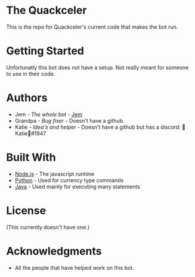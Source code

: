 # The Quackceler
This is the repo for Quackceler's current code that makes the bot run.

# Getting Started
Unfortunatly this bot does not have a setup. Not really meant for someone to use in their code.

# Authors
* Jem - *The whole bot* - [Jem](https://github.com/ChefJem)
* Grandpa - *Bug fixer* - Doesn't have a github.
* Katie - *Idea's and helper* - Doesn't have a github but has a discord: 💖Katie💖#1947

# Built With
* [Node.js](https://nodejs.org/) - The javascript runtime
* [Python](https://www.python.org/) - Used for currency type commands
* [Java](https://www.java.com/) - Used mainly for executing many statements

# License
(This currently doesn't have one.)

# Acknowledgments
* All the people that have helped work on this bot.
